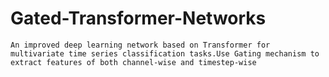 # Gated-Transformer-Networks
```An improved deep learning network based on Transformer for multivariate time series classification tasks.Use Gating mechanism to extract features of both channel-wise and timestep-wise```
